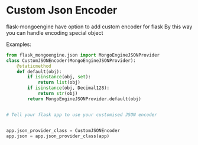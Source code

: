 # Custom Json Encoder

flask-mongoengine have option to add custom encoder for flask
By this way you can handle encoding special object

Examples:

```python
from flask_mongoengine.json import MongoEngineJSONProvider
class CustomJSONEncoder(MongoEngineJSONProvider):
    @staticmethod
    def default(obj):
        if isinstance(obj, set):
            return list(obj)
        if isinstance(obj, Decimal128):
            return str(obj)
        return MongoEngineJSONProvider.default(obj)


# Tell your flask app to use your customised JSON encoder


app.json_provider_class = CustomJSONEncoder
app.json = app.json_provider_class(app)

```
